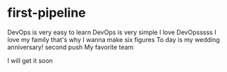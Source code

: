 
# first-pipeline
DevOps is very easy to learn
DevOps is very simple 
I love DevOpsssss
I love my family that's why I wanna make six figures
To day is my wedding anniversary! 
second push 
My favorite team 

I will get it soon 

